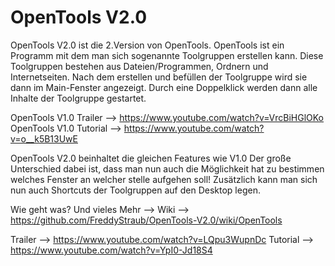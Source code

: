 # OpenTools V2.0
OpenTools V2.0 ist die 2.Version von OpenTools.
OpenTools ist ein Programm mit dem man sich sogenannte Toolgruppen erstellen kann. Diese Toolgruppen bestehen aus Dateien/Programmen, Ordnern und Internetseiten.
Nach dem erstellen und befüllen der Toolgruppe wird sie dann im Main-Fenster angezeigt. 
Durch eine  Doppelklick werden dann alle Inhalte der Toolgruppe gestartet.

OpenTools V1.0 Trailer --> https://www.youtube.com/watch?v=VrcBiHGlOKo      
OpenTools V1.0 Tutorial --> https://www.youtube.com/watch?v=o__k5B13UwE

OpenTools V2.0 beinhaltet die gleichen Features wie V1.0
Der große Unterschied dabei ist, dass man nun auch die Möglichkeit hat zu bestimmen welches Fenster an welcher stelle aufgehen soll!
Zusätzlich kann man sich nun auch Shortcuts der Toolgruppen auf den Desktop legen.

Wie geht was? Und vieles Mehr --> Wiki --> https://github.com/FreddyStraub/OpenTools-V2.0/wiki/OpenTools

Trailer --> https://www.youtube.com/watch?v=LQpu3WupnDc
Tutorial --> https://www.youtube.com/watch?v=YpI0-Jd18S4
